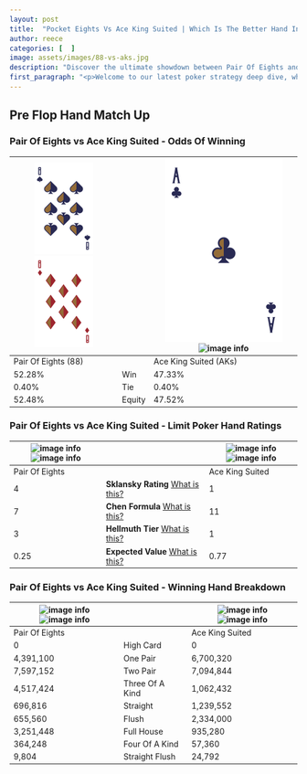 ```yaml
---
layout: post
title:  "Pocket Eights Vs Ace King Suited | Which Is The Better Hand In Poker? A Complete Guide"
author: reece
categories: [  ]
image: assets/images/88-vs-aks.jpg
description: "Discover the ultimate showdown between Pair Of Eights and Ace King Suited in poker! Uncover the odds, strategies, and scenarios where one hand triumphs over the other. Get ready to up your poker game with this thrilling analysis."
first_paragraph: "<p>Welcome to our latest poker strategy deep dive, where we're pitting two distinct hands against each other in a high-stakes showdown: Pair Of Eights vs Ace King Suited.</p><p>In the dynamic world of poker, every decision counts, and knowing which hand holds the upper hand is key to your success at the table.</p><p>In this article, we'll dissect these two hands, explore the scenarios where one dominates the other, and equip you with the knowledge to make strategic choices that can tip the odds in your favor.</p><p>Get ready to unravel the intriguing dynamics of these poker hands and elevate your game to new heights.</p>"
---
```




[comment]: # (sp0)

## Pre Flop Hand Match Up

<div class="table hand-ratings" markdown="1"> 



### Pair Of Eights vs Ace King Suited - Odds Of Winning


    
| ![image info](assets/images/hand1/8.png) ![image info](assets/images/hand1/8o.png) |  | ![image info](assets/images/hand2/a.png) ![image info](assets/images/hand2/ks.png) |
| -------- | -------- | -------- |
| Pair Of Eights (88) |  | Ace King Suited (AKs) |
| 52.28% | Win | 47.33% |
| 0.40% | Tie | 0.40% |
| 52.48% | Equity | 47.52% |




[comment]: # (sp1)



### Pair Of Eights vs Ace King Suited - Limit Poker Hand Ratings


    
| ![image info](https://www.riverpairs.com/assets/images/hand1/8.png) ![image info](https://www.riverpairs.com/assets/images/hand1/8o.png) |  | ![image info](https://www.riverpairs.com/assets/images/hand2/a.png) ![image info](https://www.riverpairs.com/assets/images/hand2/ks.png) |
| -------- | -------- | -------- |
| Pair Of Eights |  | Ace King Suited |
| 4 | **Sklansky Rating** [What is this?](/sklansky-rating-explained) | 1 |
| 7 | **Chen Formula** [What is this?](/chen-formula-explained) | 11 |
| 3 | **Hellmuth Tier** [What is this?](/Hellmuth-tier-explained) | 1 |
| 0.25 | **Expected Value** [What is this?](/expected-value-explained) | 0.77 |




[comment]: # (sp2)



### Pair Of Eights vs Ace King Suited - Winning Hand Breakdown


    
| ![image info](https://www.riverpairs.com/assets/images/hand1/8.png) ![image info](https://www.riverpairs.com/assets/images/hand1/8o.png) |  | ![image info](https://www.riverpairs.com/assets/images/hand2/a.png) ![image info](https://www.riverpairs.com/assets/images/hand2/ks.png) |
| -------- | -------- | -------- |
| Pair Of Eights |  | Ace King Suited |
| 0 | High Card | 0 |
| 4,391,100 | One Pair | 6,700,320 |
| 7,597,152 | Two Pair | 7,094,844 |
| 4,517,424 | Three Of A Kind | 1,062,432 |
| 696,816 | Straight | 1,239,552 |
| 655,560 | Flush | 2,334,000 |
| 3,251,448 | Full House | 935,280 |
| 364,248 | Four Of A Kind | 57,360 |
| 9,804 | Straight Flush | 24,792 |




[comment]: # (sp3)



</div>

[comment]: # (sp4)



[comment]: # (sp5)

